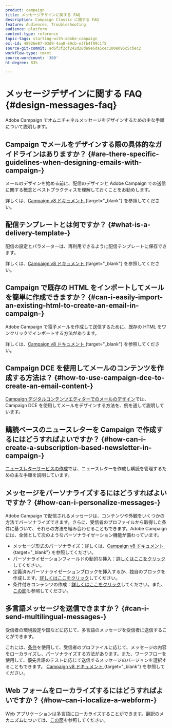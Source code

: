 ```yaml
---
product: campaign
title: メッセージデザインに関する FAQ
description: Campaign Classic に関する FAQ
feature: Audiences, Troubleshooting
audience: platform
content-type: reference
topic-tags: starting-with-adobe-campaign
exl-id: 48926e87-03d9-4aa0-89cb-e3fb4f99c1f5
source-git-commit: ad6f3f2cf242d28de9e6da5cec100e096c5cbec2
workflow-type: tm+mt
source-wordcount: '360'
ht-degree: 83%

---
```


# メッセージデザインに関する FAQ {#design-messages-faq}



Adobe Campaign でオムニチャネルメッセージをデザインするための主な手順について説明します。

## Campaign でメールをデザインする際の具体的なガイドラインはありますか？ {#are-there-specific-guidelines-when-designing-emails-with-campaign-}

メールのデザインを始める前に、配信のデザインと Adobe Campaign での送信に関する概念とベストプラクティスを理解しておくことをお勧めします。

詳しくは、[Campaign v8 ドキュメント &#x200B;](https://experienceleague.adobe.com/docs/campaign/campaign-v8/send/delivery-best-practices.html?lang=ja){target="_blank"} を参照してください。

## 配信テンプレートとは何ですか？ {#what-is-a-delivery-template-}

配信の設定とパラメーターは、再利用できるように配信テンプレートに保存できます。

詳しくは、[Campaign v8 ドキュメント &#x200B;](https://experienceleague.adobe.com/docs/campaign/campaign-v8/send/create-templates.html?lang=ja){target="_blank"} を参照してください。

## Campaign で既存の HTML をインポートしてメールを簡単に作成できますか？ {#can-i-easily-import-an-existing-html-to-create-an-email-in-campaign-}

Adobe Campaign で電子メールを作成して送信するために、既存の HTML をワンクリックでインポートする方法があります。

詳しくは、[Campaign v8 ドキュメント &#x200B;](https://experienceleague.adobe.com/docs/campaign/campaign-v8/send/emails/defining-the-email-content.html#message-content){target="_blank"} を参照してください。

## Campaign DCE を使用してメールのコンテンツを作成する方法は？ {#how-to-use-campaign-dce-to-create-an-email-content-}

[Campaign デジタルコンテンツエディターでのメールのデザイン](../../web/using/use-case-creating-an-email-delivery.md)では、Campaign DCE を使用してメールをデザインする方法を、例を通して説明しています。

## 購読ベースのニュースレターを Campaign で作成するにはどうすればよいですか？ {#how-can-i-create-a-subscription-based-newsletter-in-campaign-}

[ニュースレターサービスの作成](../../delivery/using/managing-subscriptions.md)では、ニュースレターを作成し購読を管理するための主な手順を説明しています。

## メッセージをパーソナライズするにはどうすればよいですか？ {#how-can-i-personalize-messages-}

Adobe Campaign で配信されるメッセージは、コンテンツや外観をいくつかの方法でパーソナライズできます。さらに、受信者のプロファイルから取得した条件に基づいて、それらの方法を組み合わせることもできます。Adobe Campaign には、全体として次のようなパーソナライゼーション機能が備わっています。

* メッセージ形式のパーソナライズ：詳しくは、[Campaign v8 ドキュメント &#x200B;](https://experienceleague.adobe.com/docs/campaign/campaign-v8/send/emails/defining-the-email-content.html#message-content){target="_blank"} を参照してください。
* パーソナライゼーションフィールドの動的な挿入：[詳しくはここをクリック](../../delivery/using/personalization-fields.md)してください。
* 定義済みパーソナライゼーションブロックを挿入するか、独自のブロックを作成します。[詳しくはここをクリック](../../delivery/using/personalization-blocks.md)してください。
* 条件付きコンテンツの作成：[詳しくはここをクリック](../../delivery/using/conditional-content.md)してください。また、[この節](../../delivery/using/conditional-content.md)も参照してください。

## 多言語メッセージを送信できますか？ {#can-i-send-multilingual-messages-}

受信者の環境設定や国などに応じて、多言語のメッセージを受信者に送信することができます。

これには、[条件](../../delivery/using/conditional-content.md)を使用して、受信者のプロファイルに応じて、メッセージの内容をローカライズし、パーソナライズする方法があります。また、ワークフローを使用して、優先言語のテストに応じて送信するメッセージのバージョンを選択することもできます。 [Campaign v8 ドキュメント &#x200B;](https://experienceleague.adobe.com/docs/campaign/automation/workflows/wf-activities/targeting-activities/split.html){target="_blank"} を参照してください。

## Web フォームをローカライズするにはどうすればよいですか？ {#how-can-i-localize-a-webform-}

Web アプリケーションは多言語にローカライズすることができます。翻訳のメカニズムについては、[この節](../../web/using/translating-a-web-form.md)を参照してください。
